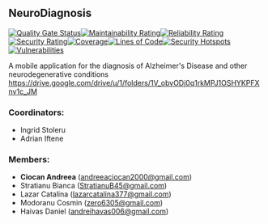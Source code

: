 ## NeuroDiagnosis

[![Quality Gate Status](https://sonarqubeneurodiagnosis.azurewebsites.net/api/project_badges/measure?project=NeuroDiagnosis&metric=alert_status&token=0c713ec5a9b02c3215ad5edbc291ffca11bb47ed)](https://sonarqubeneurodiagnosis.azurewebsites.net/dashboard?id=NeuroDiagnosis)[![Maintainability Rating](https://sonarqubeneurodiagnosis.azurewebsites.net/api/project_badges/measure?project=NeuroDiagnosis&metric=sqale_rating&token=0c713ec5a9b02c3215ad5edbc291ffca11bb47ed)](https://sonarqubeneurodiagnosis.azurewebsites.net/dashboard?id=NeuroDiagnosis)[![Reliability Rating](https://sonarqubeneurodiagnosis.azurewebsites.net/api/project_badges/measure?project=NeuroDiagnosis&metric=reliability_rating&token=0c713ec5a9b02c3215ad5edbc291ffca11bb47ed)](https://sonarqubeneurodiagnosis.azurewebsites.net/dashboard?id=NeuroDiagnosis)[![Security Rating](https://sonarqubeneurodiagnosis.azurewebsites.net/api/project_badges/measure?project=NeuroDiagnosis&metric=security_rating&token=0c713ec5a9b02c3215ad5edbc291ffca11bb47ed)](https://sonarqubeneurodiagnosis.azurewebsites.net/dashboard?id=NeuroDiagnosis)[![Coverage](https://sonarqubeneurodiagnosis.azurewebsites.net/api/project_badges/measure?project=NeuroDiagnosis&metric=coverage&token=0c713ec5a9b02c3215ad5edbc291ffca11bb47ed)](https://sonarqubeneurodiagnosis.azurewebsites.net/dashboard?id=NeuroDiagnosis)[![Lines of Code](https://sonarqubeneurodiagnosis.azurewebsites.net/api/project_badges/measure?project=NeuroDiagnosis&metric=ncloc&token=0c713ec5a9b02c3215ad5edbc291ffca11bb47ed)](https://sonarqubeneurodiagnosis.azurewebsites.net/dashboard?id=NeuroDiagnosis)[![Security Hotspots](https://sonarqubeneurodiagnosis.azurewebsites.net/api/project_badges/measure?project=NeuroDiagnosis&metric=security_hotspots&token=0c713ec5a9b02c3215ad5edbc291ffca11bb47ed)](https://sonarqubeneurodiagnosis.azurewebsites.net/dashboard?id=NeuroDiagnosis)[![Vulnerabilities](https://sonarqubeneurodiagnosis.azurewebsites.net/api/project_badges/measure?project=NeuroDiagnosis&metric=vulnerabilities&token=0c713ec5a9b02c3215ad5edbc291ffca11bb47ed)](https://sonarqubeneurodiagnosis.azurewebsites.net/dashboard?id=NeuroDiagnosis)



A mobile application for the diagnosis of Alzheimer's Disease and other neurodegenerative conditions
https://drive.google.com/drive/u/1/folders/1V_obvODj0q1rkMPJ1OSHYKPFXnv1c_JM
### Coordinators: 
* Ingrid Stoleru
* Adrian Iftene

### Members:
* **Ciocan Andreea** ([andreeaciocan2000@gmail.com](mailto:andreeaciocan2000@gmail.com))
* Stratianu Bianca ([StratianuB45@gmail.com](mailto:StratianuB45@gmail.com))
* Lazar Catalina ([lazarcatalina377@gmail.com](mailto:lazarcatalina377@gmail.com))
* Modoranu Cosmin ([zero6305@gmail.com](mailto:zero6305@gmail.com))
* Haivas Daniel ([andreihavas006@gmail.com](mailto:andreihavas006@gmail.com))

